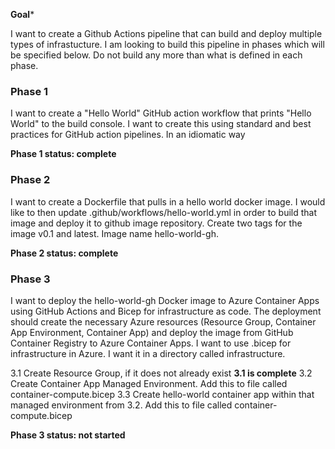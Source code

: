 **Goal***

I want to create a Github Actions pipeline that can build and deploy multiple types of infrastucture. I am looking to build this pipeline in phases which will be specified below. Do not build any more than what is defined in each phase. 


### Phase 1
I want to create a "Hello World" GitHub action workflow that prints "Hello World" to the build console. I want to create this using standard and best practices for GitHub action pipelines. In an idiomatic way 

**Phase 1 status: complete**

### Phase 2
I want to create a Dockerfile that pulls in a hello world docker image. I would like to then update .github/workflows/hello-world.yml in order to build that image and deploy it to github image repository. Create two tags for the image v0.1 and latest. Image name hello-world-gh.

**Phase 2 status: complete**

### Phase 3
I want to deploy the hello-world-gh Docker image to Azure Container Apps using GitHub Actions and Bicep for infrastructure as code. The deployment should create the necessary Azure resources (Resource Group, Container App Environment, Container App) and deploy the image from GitHub Container Registry to Azure Container Apps.
I want to use .bicep for infrastructure in Azure. I want it in a directory called infrastructure.

3.1 Create Resource Group, if it does not already exist **3.1 is complete**
3.2 Create Container App Managed Environment. Add this to file called container-compute.bicep
3.3 Create hello-world container app within that managed environment from 3.2. Add this to file called container-compute.bicep

**Phase 3 status: not started**